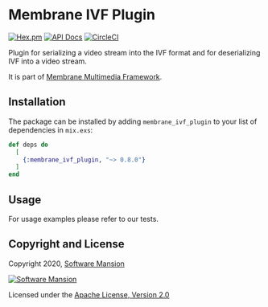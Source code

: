 # Membrane IVF Plugin

[![Hex.pm](https://img.shields.io/hexpm/v/membrane_ivf_plugin.svg)](https://hex.pm/packages/membrane_ivf_plugin)
[![API Docs](https://img.shields.io/badge/api-docs-yellow.svg?style=flat)](https://hexdocs.pm/membrane_ivf_plugin/)
[![CircleCI](https://circleci.com/gh/membraneframework/membrane_ivf_plugin.svg?style=svg)](https://circleci.com/gh/membraneframework/membrane_ivf_plugin)

Plugin for serializing a video stream into the IVF format and for deserializing IVF into a video stream.

It is part of [Membrane Multimedia Framework](https://membraneframework.org).

## Installation

The package can be installed by adding `membrane_ivf_plugin` to your list of dependencies in `mix.exs`:

```elixir
def deps do
  [
    {:membrane_ivf_plugin, "~> 0.8.0"}
  ]
end
```

## Usage

For usage examples please refer to our tests.

## Copyright and License

Copyright 2020, [Software Mansion](https://swmansion.com/?utm_source=git&utm_medium=readme&utm_campaign=membrane_template_plugin)

[![Software Mansion](https://logo.swmansion.com/logo?color=white&variant=desktop&width=200&tag=membrane-github)](https://swmansion.com/?utm_source=git&utm_medium=readme&utm_campaign=membrane_ivf_plugin)

Licensed under the [Apache License, Version 2.0](LICENSE)
